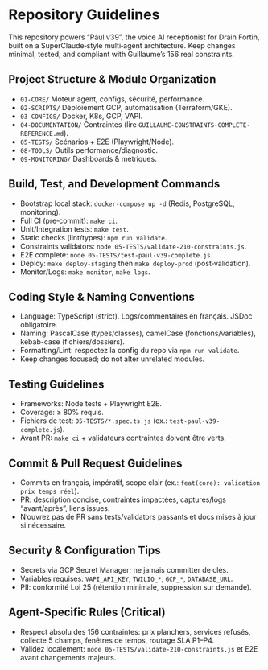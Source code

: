 # Repository Guidelines

This repository powers “Paul v39”, the voice AI receptionist for Drain Fortin, built on a SuperClaude‑style multi‑agent architecture. Keep changes minimal, tested, and compliant with Guillaume’s 156 real constraints.

## Project Structure & Module Organization
- `01-CORE/` Moteur agent, configs, sécurité, performance.
- `02-SCRIPTS/` Déploiement GCP, automatisation (Terraform/GKE).
- `03-CONFIGS/` Docker, K8s, GCP, VAPI.
- `04-DOCUMENTATION/` Contraintes (lire `GUILLAUME-CONSTRAINTS-COMPLETE-REFERENCE.md`).
- `05-TESTS/` Scénarios + E2E (Playwright/Node).
- `08-TOOLS/` Outils performance/diagnostic.
- `09-MONITORING/` Dashboards & métriques.

## Build, Test, and Development Commands
- Bootstrap local stack: `docker-compose up -d` (Redis, PostgreSQL, monitoring).
- Full CI (pre‑commit): `make ci`.
- Unit/Integration tests: `make test`.
- Static checks (lint/types): `npm run validate`.
- Constraints validators: `node 05-TESTS/validate-210-constraints.js`.
- E2E complete: `node 05-TESTS/test-paul-v39-complete.js`.
- Deploy: `make deploy-staging` then `make deploy-prod` (post‑validation).
- Monitor/Logs: `make monitor`, `make logs`.

## Coding Style & Naming Conventions
- Language: TypeScript (strict). Logs/commentaires en français. JSDoc obligatoire.
- Naming: PascalCase (types/classes), camelCase (fonctions/variables), kebab-case (fichiers/dossiers).
- Formatting/Lint: respectez la config du repo via `npm run validate`.
- Keep changes focused; do not alter unrelated modules.

## Testing Guidelines
- Frameworks: Node tests + Playwright E2E.
- Coverage: ≥ 80% requis.
- Fichiers de test: `05-TESTS/*.spec.ts|js` (ex.: `test-paul-v39-complete.js`).
- Avant PR: `make ci` + validateurs contraintes doivent être verts.

## Commit & Pull Request Guidelines
- Commits en français, impératif, scope clair (ex.: `feat(core): validation prix temps réel`).
- PR: description concise, contraintes impactées, captures/logs “avant/après”, liens issues.
- N’ouvrez pas de PR sans tests/validators passants et docs mises à jour si nécessaire.

## Security & Configuration Tips
- Secrets via GCP Secret Manager; ne jamais committer de clés.
- Variables requises: `VAPI_API_KEY`, `TWILIO_*`, `GCP_*`, `DATABASE_URL`.
- PII: conformité Loi 25 (rétention minimale, suppression sur demande).

## Agent‑Specific Rules (Critical)
- Respect absolu des 156 contraintes: prix planchers, services refusés, collecte 5 champs, fenêtres de temps, routage SLA P1–P4.
- Validez localement: `node 05-TESTS/validate-210-constraints.js` et E2E avant changements majeurs.

